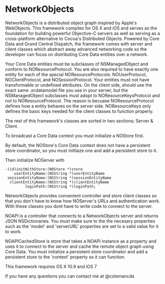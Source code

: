 NetworkObjects
==============

NetworkObjects is a distributed object graph inspired by Apple's WebObjects. This framework compiles for OS X and iOS and serves as the foundation for building powerful Objective-C servers as well as serving as a cross-platform alternative to Cocoa's Distributed Objects. Powered by Core Data and Grand Central Dispatch, the framework comes with server and client classes which abstract away advanced networking code so the developer can focus on distributing Core Data entities over a network.

Your Core Data entities must be subclasses of NSManagedObject and conform to NOResourceProtocol. You are also required to have exactly one entity for each of the special NOResourceProtocols: NOUserProtocol, NOClientProtocol, and NOSessionProtocol. Your entities must not have transformable or undefined attributes. On the client side, should use the exact same .xcdatamodel file you use in your server, but the NSManagedObject subclasses must adopt to NOResourceKeysProtocol and not to NOResourceProtocol. The reason is becuase NOResourceProtocol defines how a entity behaves on the server side. NOResourceKeys only defines the basic keys needed for the client classes to function properly.

The rest of this framework's classes are sorted in two sections: Server & Client.

To broadcast a Core Data context you must initialize a NOStore first.

By default, the NOStore's Core Data context does not have a persistent store coordinator, so you must initliaze one and add a persistent store to it.

Then initialize NOServer with 


	-(id)initWithStore:(NOStore *)store
	    userEntityName:(NSString *)userEntityName
	 sessionEntityName:(NSString *)sessionEntityName
	  clientEntityName:(NSString *)clientEntityName
	         loginPath:(NSString *)loginPath;
		 

NetworkObjects provides convenient controller and store client classes so that you don't have to know how NOServer's URLs and authentication work. With these classes you dont have to write code to connect to the server.

NOAPI is a controller that connects to a NetworkObjects server and returns JSON NSDictionaries. You must make sure to the the necesary properties such as the 'model' and 'serverURL' properties are set to a valid value for it to work.

NOAPICachedStore is store that takes a NOAPI instance as a property and uses it to connect to the server and cache the remote object graph using Core Data. You must initialize a persistent store coordinator and add a persistent store to the 'context' property so it can function.

This framework requires OS X 10.9 and iOS 7

If you have any questions you can contact me at @colemancda

